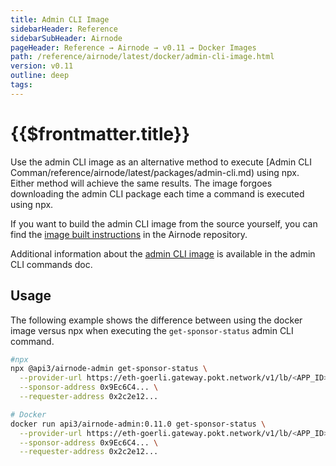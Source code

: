 ```yaml
---
title: Admin CLI Image
sidebarHeader: Reference
sidebarSubHeader: Airnode
pageHeader: Reference → Airnode → v0.11 → Docker Images
path: /reference/airnode/latest/docker/admin-cli-image.html
version: v0.11
outline: deep
tags:
---
```


<VersionWarning/>

<PageHeader/>

<SearchHighlight/>

<FlexStartTag/>

# {{$frontmatter.title}}

<!-- TODO: link [docker hub](https://hub.docker.com/r/api3/airnode-admin) once image is published -->
<!-- TODO: link [Airnode repository](https://github.com/api3dao/airnode/tree/v0.8/packages/airnode-admin/docker) once image is published -->

Use the admin CLI image as an alternative method to execute [Admin CLI
Comman/reference/airnode/latest/packages/admin-cli.md) using npx. Either method
will achieve the same results. The image forgoes downloading the admin CLI
package each time a command is executed using npx.

If you want to build the admin CLI image from the source yourself, you can find
the
[image built instructions](https://github.com/api3dao/airnode/tree/v0.8/packages/airnode-admin/docker)
in the Airnode repository.

Additional information about the
[admin CLI image](/reference/airnode/latest/packages/admin-cli.md#using-docker)
is available in the admin CLI commands doc.

## Usage

The following example shows the difference between using the docker image versus
npx when executing the `get-sponsor-status` admin CLI command.

```sh
#npx
npx @api3/airnode-admin get-sponsor-status \
  --provider-url https://eth-goerli.gateway.pokt.network/v1/lb/<APP_ID> \
  --sponsor-address 0x9Ec6C4... \
  --requester-address 0x2c2e12...

# Docker
docker run api3/airnode-admin:0.11.0 get-sponsor-status \
  --provider-url https://eth-goerli.gateway.pokt.network/v1/lb/<APP_ID> \
  --sponsor-address 0x9Ec6C4... \
  --requester-address 0x2c2e12...
```

<FlexEndTag/>
